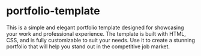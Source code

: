 # portfolio-template
This is a simple and elegant portfolio template designed for showcasing your work and professional experience. The template is built with HTML, CSS, and is fully customizable to suit your needs. Use it to create a stunning portfolio that will help you stand out in the competitive job market. 
